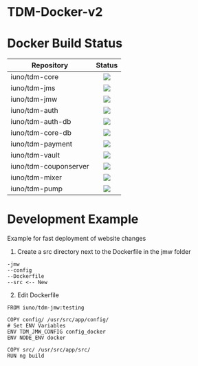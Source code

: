 # TDM-Docker-v2

# Docker Build Status


| Repository        | Status|
| ------------- |:-------------:|
| iuno/tdm-core | ![](https://img.shields.io/docker/build/iuno/tdm-core.svg)|
| iuno/tdm-jms  | ![](https://img.shields.io/docker/build/iuno/tdm-jms.svg)|
| iuno/tdm-jmw  | ![](https://img.shields.io/docker/build/iuno/tdm-jmw.svg)|
| iuno/tdm-auth  | ![](https://img.shields.io/docker/build/iuno/tdm-auth.svg)|
| iuno/tdm-auth-db  | ![](https://img.shields.io/docker/build/iuno/tdm-auth-db.svg)|
| iuno/tdm-core-db | ![](https://img.shields.io/docker/build/iuno/tdm-core-db.svg)|
| iuno/tdm-payment | ![](https://img.shields.io/docker/build/iuno/tdm-payment.svg)|
| iuno/tdm-vault | ![](https://img.shields.io/docker/build/iuno/tdm-vault.svg)|
| iuno/tdm-couponserver | ![](https://img.shields.io/docker/build/iuno/tdm-couponserver.svg)|
| iuno/tdm-mixer | ![](https://img.shields.io/docker/build/iuno/tdm-mixer.svg)|
| iuno/tdm-pump | ![](https://img.shields.io/docker/build/iuno/tdm-pump.svg)|



# Development Example

Example for fast deployment of website changes

1. Create a src directory next to the Dockerfile in the jmw folder
```
-jmw
--config
--Dockerfile
--src <-- New
```

2. Edit Dockerfile
```
FROM iuno/tdm-jmw:testing

COPY config/ /usr/src/app/config/
# Set ENV Variables
ENV TDM_JMW_CONFIG config_docker
ENV NODE_ENV docker

COPY src/ /usr/src/app/src/
RUN ng build
```

